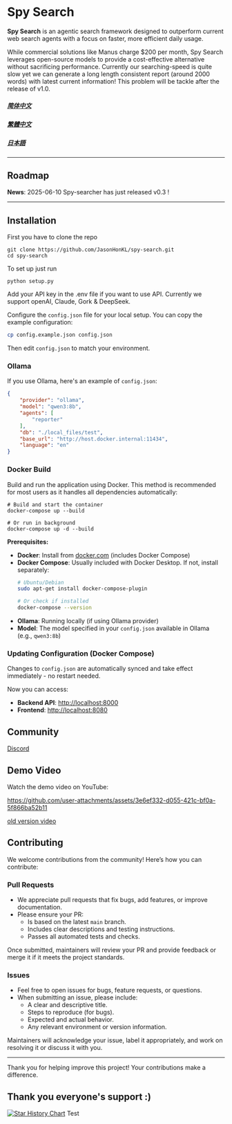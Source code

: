 # Spy Search 

**Spy Search** is an agentic search framework designed to outperform current web search agents with a focus on faster, more efficient daily usage.

While commercial solutions like Manus charge $200 per month, Spy Search leverages open-source models to provide a cost-effective alternative without sacrificing performance.
Currently our searching-speed is quite slow yet we can generate a long length consistent report (around 2000 words) with latest current information! This problem will be tackle after the release of v1.0.

##### [简体中文](./docs/ch_simplify.md)
##### [繁體中文](./docs/ch_complex.md)
##### [日本語](./docs/jap.md)
---

## Roadmap
**News**: 2025-06-10 Spy-searcher has just released v0.3 !

---

## Installation
First you have to clone the repo
```shell
git clone https://github.com/JasonHonKL/spy-search.git
cd spy-search
```

To set up just run
```shell
python setup.py
```

Add your API key in the .env file if you want to use API. Currently we support openAI, Claude, Gork & DeepSeek.

Configure the `config.json` file for your local setup. You can copy the example configuration:

```bash
cp config.example.json config.json
```

Then edit `config.json` to match your environment.

### Ollama

If you use Ollama, here's an example of `config.json`:

```json
{
    "provider": "ollama",
    "model": "qwen3:8b",
    "agents": [
        "reporter"
    ],
    "db": "./local_files/test",
    "base_url": "http://host.docker.internal:11434",
    "language": "en"
}
```

### Docker Build

Build and run the application using Docker. This method is recommended for most users as it handles all dependencies automatically:

```shell
# Build and start the container
docker-compose up --build

# Or run in background
docker-compose up -d --build
```

**Prerequisites:**
- **Docker**: Install from [docker.com](https://www.docker.com/products/docker-desktop/) (includes Docker Compose)
- **Docker Compose**: Usually included with Docker Desktop. If not, install separately:
  ```bash
  # Ubuntu/Debian
  sudo apt-get install docker-compose-plugin

  # Or check if installed
  docker-compose --version
  ```
- **Ollama**: Running locally (if using Ollama provider)
- **Model**: The model specified in your `config.json` available in Ollama (e.g., `qwen3:8b`)

### Updating Configuration (Docker Compose)

Changes to `config.json` are automatically synced and take effect immediately - no restart needed.

Now you can access:
- **Backend API**: [http://localhost:8000](http://localhost:8000)
- **Frontend**: [http://localhost:8080](http://localhost:8080)

## Community
[Discord](https://discord.gg/rrsMgBdJJt)


## Demo Video

Watch the demo video on YouTube:


https://github.com/user-attachments/assets/3e6ef332-d055-421c-bf0a-5f866ba52b11




[old version video](https://www.youtube.com/watch?v=Dgb33BHtRwQ)

## Contributing

We welcome contributions from the community! Here’s how you can contribute:

### Pull Requests

- We appreciate pull requests that fix bugs, add features, or improve documentation.
- Please ensure your PR:
  - Is based on the latest `main` branch.
  - Includes clear descriptions and testing instructions.
  - Passes all automated tests and checks.

Once submitted, maintainers will review your PR and provide feedback or merge it if it meets the project standards.

### Issues

- Feel free to open issues for bugs, feature requests, or questions.
- When submitting an issue, please include:
  - A clear and descriptive title.
  - Steps to reproduce (for bugs).
  - Expected and actual behavior.
  - Any relevant environment or version information.

Maintainers will acknowledge your issue, label it appropriately, and work on resolving it or discuss it with you.

---

Thank you for helping improve this project! Your contributions make a difference.


## Thank you everyone's support :)
[![Star History Chart](https://api.star-history.com/svg?repos=JasonHonKL/spy-search&type=Date)](https://star-history.com/#JasonHonKL/spy-search&Date)
Test

